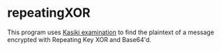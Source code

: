 # repeatingXOR

This program uses [Kasiki examination](https://en.wikipedia.org/wiki/Kasiski_examination) to find the plaintext of a message encrypted with Repeating Key XOR and Base64'd.
